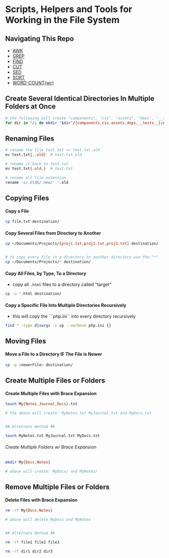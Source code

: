 # Scripts, Helpers and Tools for Working in the File System

## Navigating This Repo
- [AWK](https://github.com/EstenGrove/Bash-Snippets/tree/master/FileSystem/AWK)
- [GREP](https://github.com/EstenGrove/Bash-Snippets/tree/master/FileSystem/GREP)
- [FIND](https://github.com/EstenGrove/Bash-Snippets/tree/master/FileSystem/FIND)
- [CUT](https://github.com/EstenGrove/Bash-Snippets/tree/master/FileSystem/CUT)
- [SED](https://github.com/EstenGrove/Bash-Snippets/tree/master/FileSystem/SED)
- [SORT](https://github.com/EstenGrove/Bash-Snippets/tree/master/FileSystem/SORT)
- [WORD-COUNT(wc)](https://github.com/EstenGrove/Bash-Snippets/tree/master/FileSystem/WORD-COUNT(wc))


## Create Several Identical Directories In Multiple Folders at Once

```bash
# the following will create "components", "css", "assets", "deps", "__tests__" directories inside every direction in the current location.
for dir in */; do mkdir "$dir"/{components,css,assets,deps,__tests__};done
```


## Renaming Files
```bash
# rename the file test.txt => test.txt.old
mv test.txt{,.old}  # test.txt.old

# rename it back to test.txt
mv test.txt{.old,}  # test.txt

# rename all file extension
rename 's/.old$/.new/' *.old
```

## Copying Files

#### Copy a File
```bash
cp file.txt destination/
```

#### Copy Several Files from Directory to Another
```bash
cp ~/Documents/Projects/{proj1.txt,proj2.txt,proj3.txt} destination/


# to copy every file in a directory to another directory use the "*"
cp ~/Documents/Projects/* destination/
```

#### Copy All Files, by Type, To a Directory
- copy all ```.html``` files to a directory called "target"
```bash
cp -u *.html destination/
```

#### Copy a Specific File Into Multiple Directories Recursively
- this will copy the ```php.ini`` into every directory recursively
```bash
find * -type d|xargs -i cp --verbose php.ini {}
```

## Moving Files

#### Move a File to a Directory __IF__ The File is Newer
```bash
cp -p <newerFile> destination/
```

## Create Multiple Files or Folders

#### Create Multiple Files with Brace Expansion
```bash
touch My{Notes,Journal,Docs}.txt

# the above will create: MyNotes.txt MyJournal.txt and MyDocs.txt


## Alternate method ##

touch MyNotes.txt MyJournal.txt MyDocs.txt
```

###### Create Multiple Folders w/ Brace Expansion
```bash
mkdir My{Docs,Notes}

# above will create: MyDocs/ and MyNotes/
```

## Remove Multiple Files or Folders

#### Delete Files with Brace Expansion
```bash
rm -rf My{Docs,Notes}

# above will delete MyDocs and MyNotes


## Alternate Method ##

rm -rf file1 file2 file3

rm -rf dir1 dir2 dir3
```
